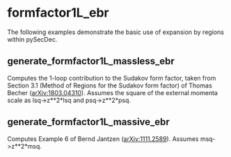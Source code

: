 formfactor1L_ebr
=================================

The following examples demonstrate the basic use of expansion by regions within pySecDec.

generate_formfactor1L_massless_ebr
---------------------------------------------------

Computes the 1-loop contribution to the Sudakov form factor, taken from Section 3.1 (Method of Regions for the Sudakov form factor) of Thomas Becher ([arXiv:1803.04310](https://arxiv.org/abs/1803.04310)). Assumes the square of the external momenta scale as lsq->z\*\*2\*lsq and psq->z\*\*2\*psq.

generate_formfactor1L_massive_ebr
--------------------------------------------------

Computes Example 6 of Bernd Jantzen ([arXiv:1111.2589](https://arxiv.org/abs/1111.2589)). Assumes msq->z\*\*2\*msq.

